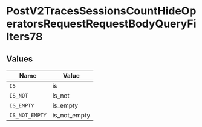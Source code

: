 # PostV2TracesSessionsCountHideOperatorsRequestRequestBodyQueryFilters78


## Values

| Name           | Value          |
| -------------- | -------------- |
| `IS`           | is             |
| `IS_NOT`       | is_not         |
| `IS_EMPTY`     | is_empty       |
| `IS_NOT_EMPTY` | is_not_empty   |